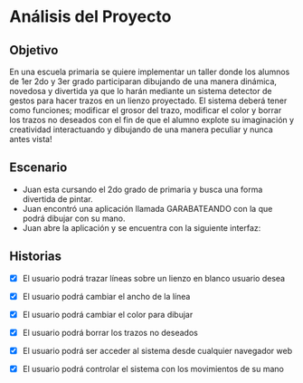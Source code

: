 # Análisis del Proyecto

## Objetivo

En una escuela primaria se quiere implementar un taller donde los alumnos de 1er 2do y 3er grado participaran dibujando de una manera dinámica, novedosa y divertida ya que lo harán mediante un sistema detector de gestos para hacer trazos en un lienzo proyectado.
 El sistema deberá tener como funciones; modificar el grosor del trazo, modificar el color y borrar los trazos no deseados con el fin de que el alumno explote su imaginación y creatividad interactuando y dibujando de una manera peculiar y nunca antes vista! 

## Escenario

- Juan esta cursando el 2do grado de primaria y busca una forma divertida de pintar.
- Juan encontró una aplicación llamada GARABATEANDO con la que podrá dibujar con su mano. 
- Juan abre la aplicación y se encuentra con la siguiente interfaz:





## Historias

- [x] El usuario podrá trazar líneas sobre un lienzo en blanco usuario desea

- [x] El usuario podrá cambiar el ancho de la línea
- [x] El usuario podrá cambiar el color para dibujar
- [x] El usuario podrá borrar los trazos no deseados
- [x] El usuario podrá ser acceder al sistema desde cualquier navegador web 
- [x] El usuario podrá controlar el sistema con los movimientos de su mano







